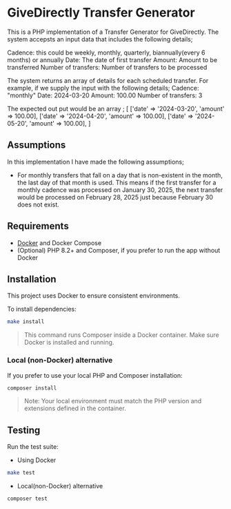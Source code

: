 # GiveDirectly Transfer Generator

This is a PHP implementation of a Transfer Generator for GiveDirectly. The system accepsts an input data that includes the following details;

Cadence: this could be weekly, monthly, quarterly, biannually(every 6 months) or annually
Date: The date of first transfer
Amount: Amount to be transferred
Number of transfers: Number of transfers to be processed

The system returns an array of details for each scheduled transfer. For example, if we supply the input with the following details;
Cadence: "monthly"
Date: 2024-03-20
Amount: 100.00
Number of transfers: 3

The expected out put would be an array ;
[
    ['date' => '2024-03-20', 'amount' => 100.00],
    ['date' => '2024-04-20', 'amount' => 100.00],
    ['date' => '2024-05-20', 'amount' => 100.00],
]

## Assumptions

In this implementation I have made the following assumptions;
 - For monthly transfers that fall on a day that is non-existent in the month, the last day of that month is used. This means if the first transfer for a monthly cadence was processed on January 30, 2025, the next transfer would be processed on February 28, 2025 just because February 30 does not exist.
 

## Requirements

- [Docker](https://www.docker.com/) and Docker Compose
- (Optional) PHP 8.2+ and Composer, if you prefer to run the app without Docker

## Installation

This project uses Docker to ensure consistent environments.

To install dependencies:

```bash
make install
```

> This command runs Composer inside a Docker container. Make sure Docker is installed and running.

### Local (non-Docker) alternative

If you prefer to use your local PHP and Composer installation:

```bash
composer install
```

> Note: Your local environment must match the PHP version and extensions defined in the container.



## Testing

Run the test suite:

- Using Docker
```bash
make test
```
- Local(non-Docker) alternative
```bash
composer test
```
